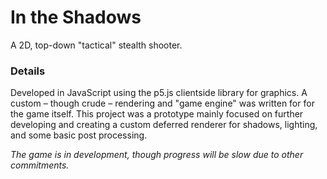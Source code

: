 # In the Shadows

A 2D, top-down "tactical" stealth shooter.

### Details
Developed in JavaScript using the p5.js clientside library for graphics. A custom – though crude – rendering and "game engine" was written for for the game itself. This project was a prototype mainly focused on further developing and creating a custom deferred renderer for shadows, lighting, and some basic post processing.

*The game is in development, though progress will be slow due to other commitments.*
